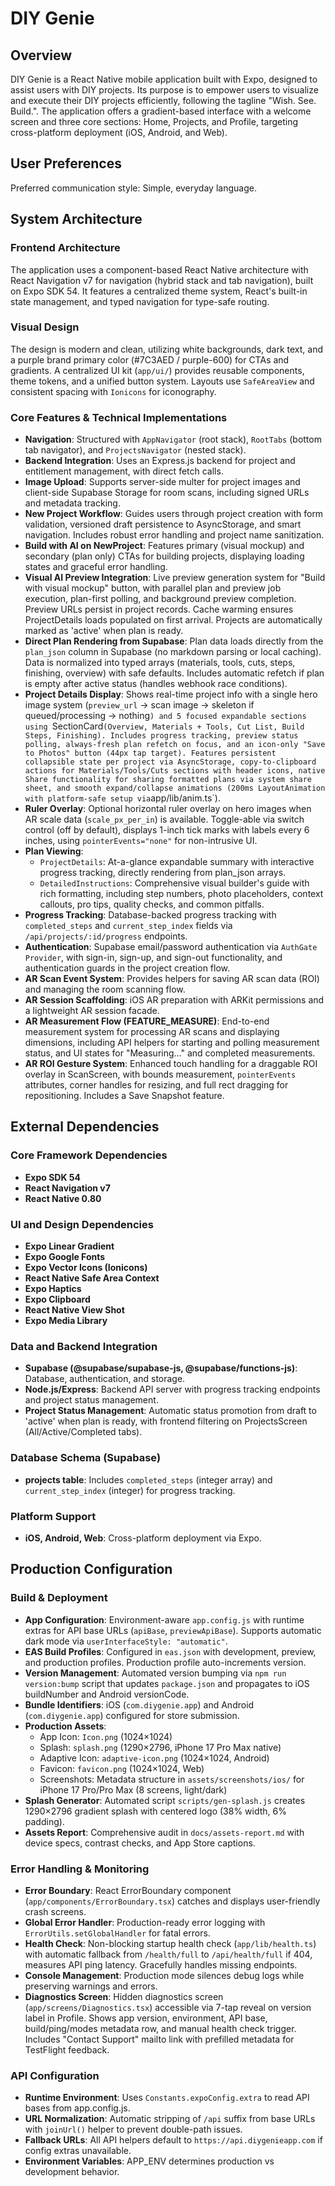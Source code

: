 # DIY Genie

## Overview
DIY Genie is a React Native mobile application built with Expo, designed to assist users with DIY projects. Its purpose is to empower users to visualize and execute their DIY projects efficiently, following the tagline "Wish. See. Build.". The application offers a gradient-based interface with a welcome screen and three core sections: Home, Projects, and Profile, targeting cross-platform deployment (iOS, Android, and Web).

## User Preferences
Preferred communication style: Simple, everyday language.

## System Architecture

### Frontend Architecture
The application uses a component-based React Native architecture with React Navigation v7 for navigation (hybrid stack and tab navigation), built on Expo SDK 54. It features a centralized theme system, React's built-in state management, and typed navigation for type-safe routing.

### Visual Design
The design is modern and clean, utilizing white backgrounds, dark text, and a purple brand primary color (#7C3AED / purple-600) for CTAs and gradients. A centralized UI kit (`app/ui/`) provides reusable components, theme tokens, and a unified button system. Layouts use `SafeAreaView` and consistent spacing with `Ionicons` for iconography.

### Core Features & Technical Implementations
- **Navigation**: Structured with `AppNavigator` (root stack), `RootTabs` (bottom tab navigator), and `ProjectsNavigator` (nested stack).
- **Backend Integration**: Uses an Express.js backend for project and entitlement management, with direct fetch calls.
- **Image Upload**: Supports server-side multer for project images and client-side Supabase Storage for room scans, including signed URLs and metadata tracking.
- **New Project Workflow**: Guides users through project creation with form validation, versioned draft persistence to AsyncStorage, and smart navigation. Includes robust error handling and project name sanitization.
- **Build with AI on NewProject**: Features primary (visual mockup) and secondary (plan only) CTAs for building projects, displaying loading states and graceful error handling.
- **Visual AI Preview Integration**: Live preview generation system for "Build with visual mockup" button, with parallel plan and preview job execution, plan-first polling, and background preview completion. Preview URLs persist in project records. Cache warming ensures ProjectDetails loads populated on first arrival. Projects are automatically marked as 'active' when plan is ready.
- **Direct Plan Rendering from Supabase**: Plan data loads directly from the `plan_json` column in Supabase (no markdown parsing or local caching). Data is normalized into typed arrays (materials, tools, cuts, steps, finishing, overview) with safe defaults. Includes automatic refetch if plan is empty after active status (handles webhook race conditions).
- **Project Details Display**: Shows real-time project info with a single hero image system (`preview_url` → scan image → skeleton if queued/processing → nothing`) and 5 focused expandable sections using `SectionCard` (Overview, Materials + Tools, Cut List, Build Steps, Finishing). Includes progress tracking, preview status polling, always-fresh plan refetch on focus, and an icon-only "Save to Photos" button (44px tap target). Features persistent collapsible state per project via AsyncStorage, copy-to-clipboard actions for Materials/Tools/Cuts sections with header icons, native Share functionality for sharing formatted plans via system share sheet, and smooth expand/collapse animations (200ms LayoutAnimation with platform-safe setup via `app/lib/anim.ts`).
- **Ruler Overlay**: Optional horizontal ruler overlay on hero images when AR scale data (`scale_px_per_in`) is available. Toggle-able via switch control (off by default), displays 1-inch tick marks with labels every 6 inches, using `pointerEvents="none"` for non-intrusive UI.
- **Plan Viewing**:
    - `ProjectDetails`: At-a-glance expandable summary with interactive progress tracking, directly rendering from plan_json arrays.
    - `DetailedInstructions`: Comprehensive visual builder's guide with rich formatting, including step numbers, photo placeholders, context callouts, pro tips, quality checks, and common pitfalls.
- **Progress Tracking**: Database-backed progress tracking with `completed_steps` and `current_step_index` fields via `/api/projects/:id/progress` endpoints.
- **Authentication**: Supabase email/password authentication via `AuthGate Provider`, with sign-in, sign-up, and sign-out functionality, and authentication guards in the project creation flow.
- **AR Scan Event System**: Provides helpers for saving AR scan data (ROI) and managing the room scanning flow.
- **AR Session Scaffolding**: iOS AR preparation with ARKit permissions and a lightweight AR session facade.
- **AR Measurement Flow (FEATURE_MEASURE)**: End-to-end measurement system for processing AR scans and displaying dimensions, including API helpers for starting and polling measurement status, and UI states for "Measuring…" and completed measurements.
- **AR ROI Gesture System**: Enhanced touch handling for a draggable ROI overlay in ScanScreen, with bounds measurement, `pointerEvents` attributes, corner handles for resizing, and full rect dragging for repositioning. Includes a Save Snapshot feature.

## External Dependencies

### Core Framework Dependencies
- **Expo SDK 54**
- **React Navigation v7**
- **React Native 0.80**

### UI and Design Dependencies
- **Expo Linear Gradient**
- **Expo Google Fonts**
- **Expo Vector Icons (Ionicons)**
- **React Native Safe Area Context**
- **Expo Haptics**
- **Expo Clipboard**
- **React Native View Shot**
- **Expo Media Library**

### Data and Backend Integration
- **Supabase (@supabase/supabase-js, @supabase/functions-js)**: Database, authentication, and storage.
- **Node.js/Express**: Backend API server with progress tracking endpoints and project status management.
- **Project Status Management**: Automatic status promotion from draft to 'active' when plan is ready, with frontend filtering on ProjectsScreen (All/Active/Completed tabs).

### Database Schema (Supabase)
- **projects table**: Includes `completed_steps` (integer array) and `current_step_index` (integer) for progress tracking.

### Platform Support
- **iOS, Android, Web**: Cross-platform deployment via Expo.

## Production Configuration

### Build & Deployment
- **App Configuration**: Environment-aware `app.config.js` with runtime extras for API base URLs (`apiBase`, `previewApiBase`). Supports automatic dark mode via `userInterfaceStyle: "automatic"`.
- **EAS Build Profiles**: Configured in `eas.json` with development, preview, and production profiles. Production profile auto-increments version.
- **Version Management**: Automated version bumping via `npm run version:bump` script that updates `package.json` and propagates to iOS buildNumber and Android versionCode.
- **Bundle Identifiers**: iOS (`com.diygenie.app`) and Android (`com.diygenie.app`) configured for store submission.
- **Production Assets**: 
  - App Icon: `Icon.png` (1024×1024)
  - Splash: `splash.png` (1290×2796, iPhone 17 Pro Max native)
  - Adaptive Icon: `adaptive-icon.png` (1024×1024, Android)
  - Favicon: `favicon.png` (1024×1024, Web)
  - Screenshots: Metadata structure in `assets/screenshots/ios/` for iPhone 17 Pro/Pro Max (8 screens, light/dark)
- **Splash Generator**: Automated script `scripts/gen-splash.js` creates 1290×2796 gradient splash with centered logo (38% width, 6% padding).
- **Assets Report**: Comprehensive audit in `docs/assets-report.md` with device specs, contrast checks, and App Store captions.

### Error Handling & Monitoring
- **Error Boundary**: React ErrorBoundary component (`app/components/ErrorBoundary.tsx`) catches and displays user-friendly crash screens.
- **Global Error Handler**: Production-ready error logging with `ErrorUtils.setGlobalHandler` for fatal errors.
- **Health Check**: Non-blocking startup health check (`app/lib/health.ts`) with automatic fallback from `/health/full` to `/api/health/full` if 404, measures API ping latency. Gracefully handles missing endpoints.
- **Console Management**: Production mode silences debug logs while preserving warnings and errors.
- **Diagnostics Screen**: Hidden diagnostics screen (`app/screens/Diagnostics.tsx`) accessible via 7-tap reveal on version label in Profile. Shows app version, environment, API base, build/ping/modes metadata row, and manual health check trigger. Includes "Contact Support" mailto link with prefilled metadata for TestFlight feedback.

### API Configuration
- **Runtime Environment**: Uses `Constants.expoConfig.extra` to read API bases from app.config.js.
- **URL Normalization**: Automatic stripping of `/api` suffix from base URLs with `joinUrl()` helper to prevent double-path issues.
- **Fallback URLs**: All API helpers default to `https://api.diygenieapp.com` if config extras unavailable.
- **Environment Variables**: APP_ENV determines production vs development behavior.